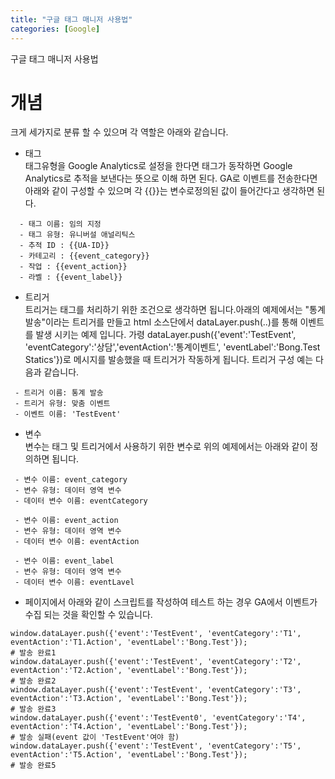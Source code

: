 ```yaml
---
title: "구글 태그 매니저 사용법"
categories: [Google]
---
```



구글 태그 매니저 사용법

# 개념 
크게 세가지로 분류 할 수 있으며 각 역할은 아래와 같습니다. 

- 태그  
태그유형을 Google Analytics로 설정을 한다면 태그가 동작하면 Google Analytics로 추적을 보낸다는 뜻으로 이해 하면 된다. GA로 이벤트를 전송한다면 아래와 같이 구성할 수 있으며 각 {{}}는 변수로정의된 값이 들어간다고 생각하면 된다. 

``` 
  - 태그 이름: 임의 지정
  - 태그 유형: 유니버설 애널리틱스
  - 추적 ID : {{UA-ID}}
  - 카테고리 : {{event_category}}
  - 작업 : {{event_action}}
  - 라벨 : {{event_label}}
```
 
- 트리거  
트리거는 태그를 처리하기 위한 조건으로 생각하면 됩니다.아래의 예제에서는 "통계발송"이라는 트리거를 만들고 html 소스단에서 dataLayer.push(..)를 통해 이벤트를 발생 시키는 예제 입니다. 가령 dataLayer.push({'event':'TestEvent', 'eventCategory':'상담','eventAction':'통계이벤트', 'eventLabel':'Bong.Test Statics'})로 메시지를 발송했을 때 트리거가 작동하게 됩니다. 트리거 구성 예는 다음과 같습니다.

```
 - 트리거 이름: 통계 발송
 - 트리거 유형: 맞춤 이벤트
 - 이벤트 이름: 'TestEvent'
```
 
- 변수  
변수는 태그 및 트리거에서 사용하기 위한 변수로 위의 예제에서는 아래와 같이 정의하면 됩니다.

```
 - 변수 이름: event_category 
 - 변수 유형: 데이터 영역 변수
 - 데이터 변수 이름: eventCategory
 
 - 변수 이름: event_action 
 - 변수 유형: 데이터 영역 변수
 - 데이터 변수 이름: eventAction 
 
 - 변수 이름: event_label 
 - 변수 유형: 데이터 영역 변수
 - 데이터 변수 이름: eventLavel

```

- 페이지에서 아래와 같이 스크립트를 작성하여 테스트 하는 경우 GA에서 이벤트가 수집 되는 것을 확인할 수 있습니다.

```
window.dataLayer.push({'event':'TestEvent', 'eventCategory':'T1', eventAction':'T1.Action', 'eventLabel':'Bong.Test'});
# 발송 완료1
window.dataLayer.push({'event':'TestEvent', 'eventCategory':'T2', eventAction':'T2.Action', 'eventLabel':'Bong.Test'});
# 발송 완료2
window.dataLayer.push({'event':'TestEvent', 'eventCategory':'T3', eventAction':'T3.Action', 'eventLabel':'Bong.Test'});
# 발송 완료3
window.dataLayer.push({'event':'TestEvent0', 'eventCategory':'T4', eventAction':'T4.Action', 'eventLabel':'Bong.Test'});
# 발송 실패(event 값이 'TestEvent'여야 함)
window.dataLayer.push({'event':'TestEvent', 'eventCategory':'T5', eventAction':'T5.Action', 'eventLabel':'Bong.Test'});
# 발송 완료5

```
